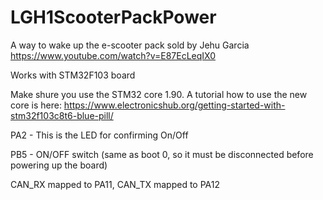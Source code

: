 # LGH1ScooterPackPower
A way to wake up the e-scooter pack sold by Jehu Garcia https://www.youtube.com/watch?v=E87EcLeqIX0


Works with STM32F103 board


Make shure you use the STM32 core 1.90. A tutorial how to use the new core is here: https://www.electronicshub.org/getting-started-with-stm32f103c8t6-blue-pill/

PA2 -  This is the LED for confirming On/Off

PB5 - ON/OFF switch (same as boot 0, so it must be disconnected before powering up the board)

CAN_RX mapped to PA11, CAN_TX mapped to PA12
